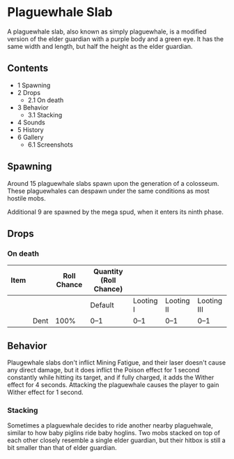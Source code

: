 # Plaguewhale Slab
A plaguewhale slab, also known as simply plaguewhale, is a modified version of the elder guardian with a purple body and a green eye. It has the same width and length, but half the height as the elder guardian.

## Contents
- 1 Spawning
- 2 Drops
	- 2.1 On death
- 3 Behavior
	- 3.1 Stacking
- 4 Sounds
- 5 History
- 6 Gallery
	- 6.1 Screenshots

## Spawning
Around 15 plaguewhale slabs spawn upon the generation of a colosseum. These plaguewhales can despawn under the same conditions as most hostile mobs.

Additional 9 are spawned by the mega spud, when it enters its ninth phase.

## Drops
### On death
| Item |      | Roll Chance | Quantity (Roll Chance) |           |            |             |
|------|------|-------------|------------------------|-----------|------------|-------------|
|      |      |             | Default                | Looting I | Looting II | Looting III |
|      | Dent | 100%        | 0–1                    | 0–1       | 0–1        | 0–1         |

## Behavior
Plaugewhale slabs don't inflict Mining Fatigue, and their laser doesn't cause any direct damage, but it does inflict the Poison effect for 1 second constantly while hitting its target, and if fully charged, it adds the Wither effect for 4 seconds. Attacking the plaguewhale causes the player to gain Wither effect for 1 second.

### Stacking
Sometimes a plaguewhale decides to ride another nearby plaguehwale, similar to how baby piglins ride baby hoglins. Two mobs stacked on top of each other closely resemble a single elder guardian, but their hitbox is still a bit smaller than that of elder guardian. 

